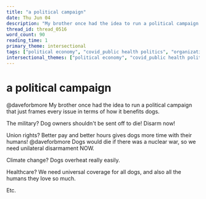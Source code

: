 ```yaml
---
title: "a political campaign"
date: Thu Jun 04
description: "My brother once had the idea to run a political campaign that just frames every issue in terms of how it benefits dogs. The military?"
thread_id: thread_0516
word_count: 90
reading_time: 1
primary_theme: intersectional
tags: ["political economy", "covid_public health politics", "organizational theory"]
intersectional_themes: ["political economy", "covid_public health politics", "organizational theory"]
---
```


# a political campaign

@daveforbmore My brother once had the idea to run a political campaign that just frames every issue in terms of how it benefits dogs.

The military? Dog owners shouldn't be sent off to die! Disarm now!

Union rights? Better pay and better hours gives dogs more time with their humans! @daveforbmore Dogs would die if there was a nuclear war, so we need unilateral disarmament NOW.

Climate change? Dogs overheat really easily.

Healthcare? We need universal coverage for all dogs, and also all the humans they love so much.

Etc.